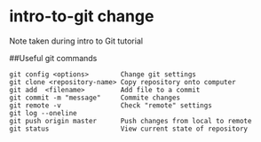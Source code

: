 # intro-to-git change
Note taken during intro to Git tutorial

##Useful git commands

```
git config <options>        Change git settings
git clone <repository-name> Copy repository onto computer
git add  <filename>         Add file to a commit
git commit -m "message"     Commite changes
git remote -v               Check "remote" settings
git log --oneline   
git push origin master      Push changes from local to remote
git status                  View current state of repository
```




